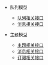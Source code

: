 - 队列模型
  - [队列相关接口](queue.md)
  - [消息相关接口](queue_message.md)

- 主题模型
  - [主题相关接口](topic.md)
  - [消息相关接口](topic_message.md)
  - [订阅相关接口](topic_subscribe.md)
